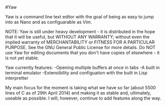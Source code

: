 #Yaw

Yaw is a command line text editor with the goal of being as easy to jump into as
Nano and as configuarable as Vim.

NOTE: Yaw is still under heavy development - it is distributed in the hope that
it will be useful, but WITHOUT ANY WARRANTY; without even the implied warranty
of MERCHANTABILITY or FITNESS FOR A PARTICULAR PURPOSE. See the GNU General
Public License for more details. Do NOT use Yaw for editing documents that you
don't have copies of elsewhere - it is not yet stable.

Yaw currently features:
-Opening multiple buffers at once in tabs
-A built in terminal emulator
-Extensibility and configuation with the built in Lisp interpretter

My main focus for the moment is taking what we have so far (about 5500 lines of
C as of 29th April 2014) and making it as stable and, ultimately, useable as
possible. I will, however, continue to add features along the way.
